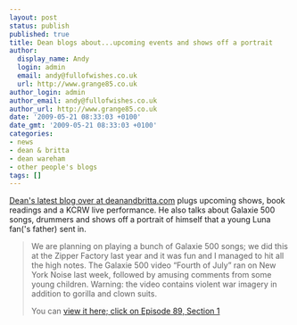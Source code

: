 ```yaml
---
layout: post
status: publish
published: true
title: Dean blogs about...upcoming events and shows off a portrait
author:
  display_name: Andy
  login: admin
  email: andy@fullofwishes.co.uk
  url: http://www.grange85.co.uk
author_login: admin
author_email: andy@fullofwishes.co.uk
author_url: http://www.grange85.co.uk
date: '2009-05-21 08:33:03 +0100'
date_gmt: '2009-05-21 08:33:03 +0100'
categories:
- news
- dean & britta
- dean wareham
- other people's blogs
tags: []
---
```

<p><a href="http://www.deanandbritta.com/blog/?p=325">Dean's latest blog over at deanandbritta.com</a> plugs upcoming shows, book readings and a KCRW live performance. He also talks about Galaxie 500 songs, drummers and shows off a portrait of himself that a young Luna fan('s father) sent in.</p>
<blockquote><p>We are planning on playing a bunch of Galaxie 500 songs; we did this at the Zipper Factory last year and it was fun and I managed to hit all the high notes. The Galaxie 500 video “Fourth of July” ran on New York Noise last week, followed by amusing comments from some young children. Warning: the video contains violent war imagery in addition to gorilla and clown suits.</p>
<p>You can <a href="http://nyc.gov/html/nycmg/nyctv/html/music/nynoise.shtml">view it here; click on Episode 89, Section 1</a></p></blockquote>
